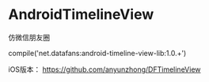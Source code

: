 # AndroidTimelineView
仿微信朋友圈


compile('net.datafans:android-timeline-view-lib:1.0.+')

iOS版本： https://github.com/anyunzhong/DFTimelineView
